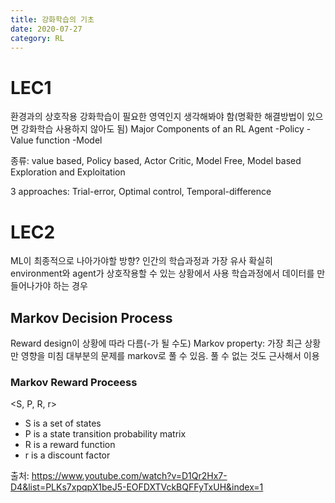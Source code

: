 ```yaml
---
title: 강화학습의 기초
date: 2020-07-27
category: RL
---
```

# LEC1
환경과의 상호작용
강화학습이 필요한 영역인지 생각해봐야 함(명확한 해결방법이 있으면 강화학습 사용하지 않아도 됨)
Major Components of an RL Agent
-Policy
-Value function
-Model

종류: value based, Policy based, Actor Critic, Model Free, Model based
Exploration and Exploitation

3 approaches: Trial-error, Optimal control, Temporal-difference

# LEC2

ML이 최종적으로 나아가야할 방향?
인간의 학습과정과 가장 유사
확실히 environment와 agent가 상호작용할 수 있는 상황에서 사용
학습과정에서 데이터를 만들어나가야 하는 경우

## Markov Decision Process
Reward design이 상황에 따라 다름(-가 될 수도)
Markov property: 가장 최근 상황만 영향을 미침
대부분의 문제를 markov로 풀 수 있음. 풀 수 없는 것도 근사해서 이용

### Markov Reward Proceess
<S, P, R, r>
- S is a set of states
- P is a state transition probability matrix
- R is a reward function
- r is a discount factor

출처: https://www.youtube.com/watch?v=D1Qr2Hx7-D4&list=PLKs7xpqpX1beJ5-EOFDXTVckBQFFyTxUH&index=1
